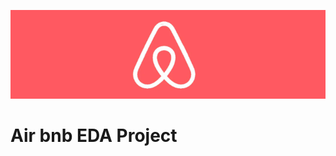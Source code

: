 ![Description](https://github.com/Chetu6474/Air_bnb_EDA_Project/blob/main/Airbnb.png)
# Air bnb EDA Project
